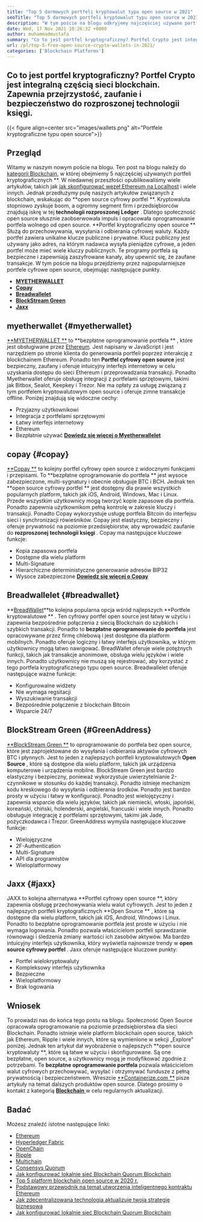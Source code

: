 ```yaml
---
title: "Top 5 darmowych portfeli kryptowalut typu open source w 2021" 
seoTitle: "Top 5 darmowych portfeli kryptowalut typu open source w 2021" 
description: "W tym poście na blogu odkryjemy najczęściej używane portfele kryptowalut typu open source, takie jak broadwallet, Copay, Jaxx, GreenAddress i Myetherwallet." 
date: Wed, 17 Nov 2021 10:26:32 +0000
author: muhammadmustafa
summary: "Co to jest portfel kryptograficzny? Portfel Crypto jest integralną częścią sieci blockchain. Zapewnia przejrzystość, zaufanie i bezpieczeństwo do rozproszonej technologii księgi." 
url: /pl/top-5-free-open-source-crypto-wallets-in-2021/
categories: ['Blockchain Platforms']
---
```


## Co to jest portfel kryptograficzny? Portfel Crypto jest integralną częścią sieci blockchain. Zapewnia przejrzystość, zaufanie i bezpieczeństwo do rozproszonej technologii księgi.

{{< figure align=center src="images/wallets.png" alt="Portfele kryptograficzne typu open source">}}


## Przegląd
Witamy w naszym nowym poście na blogu. Ten post na blogu należy do [kategorii Blockchain][1], w której obejmiemy 5 najczęściej używanych portfeli kryptograficznych **. W niedawnej przeszłości opublikowaliśmy wiele artykułów, takich jak [jak skonfigurować węzeł Ethereum na Localhost][2] i wiele innych. Jednak przedłużymy pulę naszych artykułów związanych z blockchain, wskakując do **open source cyfrowy portfel **. Kryptowaluta stopniowo zyskuje boom, a ogromny segment firm i przedsiębiorców znajdują iskrę w tej  **technologii rozproszonej Ledger**  . Dlatego społeczność open source słusznie zaobserwowała impuls i opracowała oprogramowanie portfela wolnego od open source.
**Portfel kryptograficzny open source ** Służą do przechowywania, wysyłania i odbierania cyfrowej waluty. Każdy portfel zawiera unikalne klucze publiczne i prywatne. Klucz publiczny jest używany jako adres, na którym nadawca wysyła pieniądze cyfrowe, a jeden portfel może mieć wiele kluczy publicznych. Te programy portfela są bezpieczne i zapewniają zaszyfrowane kanały, aby upewnić się, że zaufane transakcje. W tym poście na blogu przejdziemy przez najpopularniejsze portfele cyfrowe open source, obejmując następujące punkty.
  * **[MYETHERWALLET][3]**
  * **[Copay][4]**
  * **[Breadwallelet][5]**
  * **[BlockStream Green][6]**
  * **[Jaxx][7]**

## myetherwallet   {#myetherwallet}
[**MYETHERWALLET **][8] to  **bezpłatne oprogramowanie portfela ** , które jest obsługiwane przez [Ethereum][9]. Jest napisany w JavaScript i jest narzędziem po stronie klienta do generowania portfeli poprzez interakcję z blockchainem Ethereum. Ponadto ten  **Portfel cyfrowy open source**   jest bezpieczny, zaufany i oferuje intuicyjny interfejs internetowy w celu uzyskania dostępu do sieci Ethereum i przeprowadzania transakcji. Ponadto Myetherwallet oferuje obsługę integracji z portfelami sprzętowymi, takimi jak Bitbox, Sealot, Keepkey i Trezor. Nie ma opłaty za usługę związaną z tym portfelem kryptowalutowym open source i oferuje zimne transakcje offline.
Poniżej znajdują się widoczne cechy:
  * Przyjazny użytkownikowi
  * Integracja z portfelami sprzętowymi
  * Łatwy interfejs internetowy
  * Ethereum
  * Bezpłatnie używać
[**Dowiedz się więcej o Myetherwallelet** ][8]

## copay   {#copay}
[**Copay **][10] to kolejny portfel cyfrowy open source z widocznymi funkcjami i przepisami. To  **bezpłatne oprogramowanie do portfela **  jest wysoce zabezpieczone, multi-sygnatury i obecnie obsługuje BTC i BCH. Jednak ten  **open source cyfrowy portfel **  jest dostępny dla prawie wszystkich popularnych platform, takich jak iOS, Android, Windows, Mac i Linux. Przede wszystkim użytkownicy mogą tworzyć kopie zapasowe dla portfela. Ponadto zapewnia użytkownikom pełną kontrolę w zakresie kluczy i transakcji. Ponadto Copay wykorzystuje usługę portfela Bitcoin do interfejsu sieci i synchronizacji rówieśników. Copay jest elastyczny, bezpieczny i oferuje prywatność na poziomie przedsiębiorstw, aby wprowadzić zaufanie do  **rozproszonej technologii księgi**  .
Copay ma następujące kluczowe funkcje:
  * Kopia zapasowa portfela
  * Dostępne dla wielu platform
  * Multi-Signature
  * Hierarchiczne deterministyczne generowanie adresów BIP32
  * Wysoce zabezpieczone
**[Dowiedz się więcej o Copay][11]**

## **Breadwallelet** {#breadwallet}
**[BreadWallet][12]**to kolejna popularna opcja wśród najlepszych  **Portfele kryptowalutowe ** . Ten cyfrowy portfel open source jest łatwy w użyciu i zapewnia bezpośrednie połączenia z siecią Blockchain do szybkich i szybkich transakcji. Ponadto to  **bezpłatne oprogramowanie do portfela**   jest opracowywane przez firmę chlebową i jest dostępne dla platform mobilnych. Ponadto oferuje logiczny i łatwy interfejs użytkownika, w którym użytkownicy mogą łatwo nawigować. BreadWallet oferuje wiele potężnych funkcji, takich jak transakcje anonimowe, obsługa wielu języków i wiele innych. Ponadto użytkownicy nie muszą się rejestrować, aby korzystać z tego portfela kryptograficznego typu open source.
Breadwallelet oferuje następujące ważne funkcje:
  * Konfigurowalne widżety
  * Nie wymaga regsitacji
  * Wyszukiwanie transakcji
  * Bezpośrednie połączenie z blockchain Bitcoin
  * Wsparcie 24/7

## BlockStream Green   {#GreenAddress}
[**BlockStream Green **][13] to oprogramowanie do portfela bez open source, które jest zaprojektowane do wysyłania i odbierania aktywów cyfrowych BTC i płynnych. Jest to jeden z najlepszych portfeli kryptowalutowych  **Open Source**  , które są dostępne dla wielu platform, takich jak urządzenia komputerowe i urządzenia mobilne. BlockStream Green jest bardzo elastyczny i bezpieczny, ponieważ wykorzystuje uwierzytelnianie 2-czynnikowe w stosunku do każdej transakcji. Ponadto istnieje mechanizm kodu kreskowego do wysyłania i odbierania środków. Ponadto jest bardzo prosty w użyciu i łatwy w konfiguracji. Ponadto jest wielojęzyczny i zapewnia wsparcie dla wielu języków, takich jak niemiecki, włoski, japoński, koreański, chiński, holenderski, angielski, francuski i wiele innych. Ponadto obsługuje integrację z portfelami sprzętowymi, takimi jak Jade, pożyczkodawca i Trezor.
GreenAddress wymyśla następujące kluczowe funkcje:
  * Wielojęzyczne
  * 2F-Authentication
  * Multi-Signature
  * API dla programistów
  * Wieloplatformowy

## Jaxx   {#jaxx}
JAXX to kolejna alternatywa **Portfel cyfrowy open source **, który zapewnia obsługę przechowywania wielu walut cyfrowych. Jest to jeden z najlepszych portfeli kryptograficznych  **Open Source ** , które są dostępne dla wielu platform, takich jak iOS, Android, Windows i Linux. Ponadto to bezpłatne oprogramowanie portfela jest proste w użyciu i nie wymaga logowania. Ponadto pozwala właścicielom portfeli sprawdzanie równowagi i śledzenia zmiany wartości ich zasobów aktywów. Ma bardzo intuicyjny interfejs użytkownika, który wyświetla najnowsze trendy w  **open source cyfrowy portfel**  .
Jaxx oferuje następujące kluczowe punkty:
  * Portfel wielokryptowaluty
  * Kompleksowy interfejs użytkownika
  * Bezpieczne
  * Wieloplatformowy
  * Brak logowania

## Wniosek
To prowadzi nas do końca tego postu na blogu. Społeczność Open Source opracowała oprogramowanie na poziomie przedsiębiorstwa dla sieci Blockchain. Ponadto istnieje wiele platform blockchain open source, takich jak Ethereum, Ripple i wiele innych, które są wymienione w sekcji „Explore” poniżej. Jednak ten artykuł dał wyobrażenie o najlepszych **open source kryptowaluty **, które są łatwe w użyciu i skonfigurowane. Są one bezpłatne, open source, a użytkownicy mogą je modyfikować zgodnie z potrzebami. Te  **bezpłatne oprogramowanie portfela**   pozwala właścicielom walut cyfrowych przechowywać, wysyłać i otrzymywać fundusze z pełną prywatnością i bezpieczeństwem.
Wreszcie [**Containerize.com **][14] pisze artykuły na temat dalszych produktów open source. Dlatego prosimy o kontakt z kategorią [ **Blockchain**  ][1] w celu regularnych aktualizacji.

## Badać
Możesz znaleźć istotne następujące linki:
  * [Ethereum][9]
  * [Hyperledger Fabric][15]
  * [OpenChain][16]
  * [Ripple][17]
  * [Multichain][18]
  * [Consensys Quorum][19]
  * [Jak konfigurować lokalnie sieć Blockchain Quorum Blockchain][20]
  * [Top 5 platform blockchain open source w 2020 r.][21]
  * [Podstawowy przewodnik na temat utworzenia inteligentnego kontraktu Ethereum][22]
  * [Jak zdecentralizowana technologia aktualizuje twoją strategię biznesową][23]
  * [Jak konfigurować lokalnie sieć Blockchain Quorum Blockchain][20]

  
[1]: https://products.containerize.com/blockchain-platforms/
[2]: https://blog.containerize.com/blockchain-platforms/what-is-testnet-how-to-deploy-it-ethereum-testnet/
[3]: #MyEtherWallet
[4]: #Copay
[5]: #Breadwallet
[6]: #GreenAddress
[7]: #Jaxx
[8]: https://www.myetherwallet.com/
[9]: https://products.containerize.com/blockchain-platforms/ethereum
[10]: https://github.com/bitpay/copay
[11]: //github.com/bitpay/copay
[12]: https://brd.com/
[13]: https://blockstream.com/green/
[14]: https://www.containerize.com/
[15]: https://products.containerize.com/blockchain-platforms/hyperledger-fabric
[16]: https://products.containerize.com/blockchain-platforms/openchain
[17]: https://products.containerize.com/blockchain-platforms/ripple
[18]: https://products.containerize.com/blockchain-platforms/multichain
[19]: https://products.containerize.com/blockchain-platforms/consensys-quorum
[20]: https://blog.containerize.com/blockchain-platforms/how-to-setup-consensys-quorum-blockchain-network-locally/
[21]: https://blog.containerize.com/blockchain-platforms/top-5-open-source-blockchain-platforms-in-2020/
[22]: https://blog.containerize.com/
[23]: https://blog.containerize.com/2020/11/27/how-decentralized-technology-upgrades-your-business-strategy/
